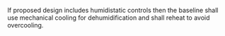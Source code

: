 If proposed design includes humidistatic controls then the baseline shall use mechanical cooling for dehumidification and shall reheat to avoid overcooling.
